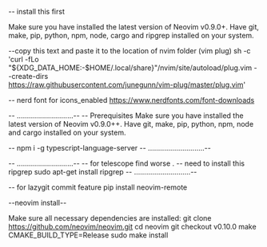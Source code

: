 -- install this first

Make sure you have installed the latest version of Neovim v0.9.0+.
Have git, make, pip, python, npm, node, cargo and ripgrep installed on your system.

--copy this text and paste it to the location of nvim folder (vim plug)
sh -c 'curl -fLo "${XDG_DATA_HOME:-$HOME/.local/share}"/nvim/site/autoload/plug.vim --create-dirs \
       https://raw.githubusercontent.com/junegunn/vim-plug/master/plug.vim'


-- nerd font for icons_enabled
https://www.nerdfonts.com/font-downloads

-- ............................--
-- Prerequisites
Make sure you have installed the latest version of Neovim v0.9.0++.
Have git, make, pip, python, npm, node and cargo installed on your system.

-- npm i -g typescript-language-server
-- ............................--

-- ............................--
-- for telescope find worse .
-- need to install this ripgrep
 sudo apt-get install ripgrep
-- ............................--


-- for lazygit commit feature
pip install neovim-remote

--neovim install--

Make sure all necessary dependencies are installed:
git clone https://github.com/neovim/neovim.git
cd neovim
git checkout v0.10.0
make CMAKE_BUILD_TYPE=Release
sudo make install
